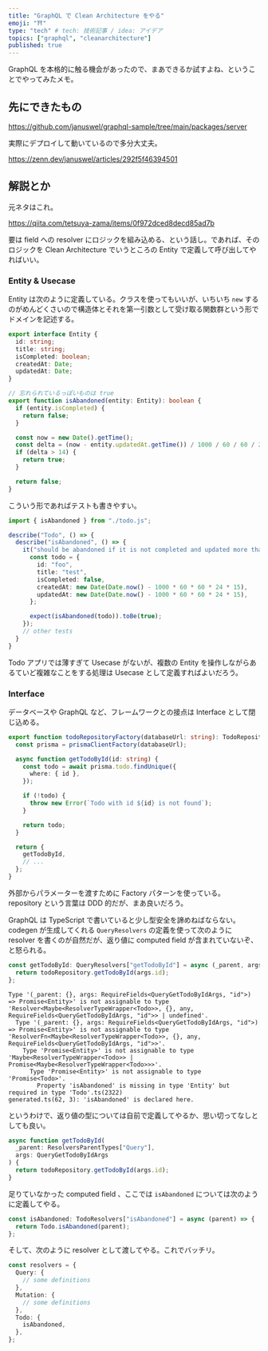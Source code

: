 ```yaml
---
title: "GraphQL で Clean Architecture をやる"
emoji: "⛩️"
type: "tech" # tech: 技術記事 / idea: アイデア
topics: ["graphql", "cleanarchitecture"]
published: true
---
```


GraphQL を本格的に触る機会があったので、まあできるか試すよね、ということでやってみたメモ。

## 先にできたもの

https://github.com/januswel/graphql-sample/tree/main/packages/server

実際にデプロイして動いているので多分大丈夫。

https://zenn.dev/januswel/articles/292f5f46394501

## 解説とか

元ネタはこれ。

https://qiita.com/tetsuya-zama/items/0f972dced8decd85ad7b

要は field への resolver にロジックを組み込める、という話し。であれば、そのロジックを Clean Architecture でいうところの Entity で定義して呼び出してやればいい。

### Entity & Usecase

Entity は次のように定義している。クラスを使ってもいいが、いちいち `new` するのがめんどくさいので構造体とそれを第一引数として受け取る関数群という形でドメインを記述する。

```typescript
export interface Entity {
  id: string;
  title: string;
  isCompleted: boolean;
  createdAt: Date;
  updatedAt: Date;
}

// 忘れられているっぽいものは true
export function isAbandoned(entity: Entity): boolean {
  if (entity.isCompleted) {
    return false;
  }

  const now = new Date().getTime();
  const delta = (now - entity.updatedAt.getTime()) / 1000 / 60 / 60 / 24;
  if (delta > 14) {
    return true;
  }

  return false;
}
```

こういう形であればテストも書きやすい。

```typescript
import { isAbandoned } from "./todo.js";

describe("Todo", () => {
  describe("isAbandoned", () => {
    it("should be abandoned if it is not completed and updated more than 2 weeks ago", () => {
      const todo = {
        id: "foo",
        title: "test",
        isCompleted: false,
        createdAt: new Date(Date.now() - 1000 * 60 * 60 * 24 * 15),
        updatedAt: new Date(Date.now() - 1000 * 60 * 60 * 24 * 15),
      };

      expect(isAbandoned(todo)).toBe(true);
    });
    // other tests
  }
}
```

Todo アプリでは薄すぎて Usecase がないが、複数の Entity を操作しながらあるていど複雑なことをする処理は Usecase として定義すればよいだろう。

### Interface

データベースや GraphQL など、フレームワークとの接点は Interface として閉じ込める。

```typescript
export function todoRepositoryFactory(databaseUrl: string): TodoRepository {
  const prisma = prismaClientFactory(databaseUrl);

  async function getTodoById(id: string) {
    const todo = await prisma.todo.findUnique({
      where: { id },
    });

    if (!todo) {
      throw new Error(`Todo with id ${id} is not found`);
    }

    return todo;
  }

  return {
    getTodoById,
    // ...
  };
}
```

外部からパラメーターを渡すために Factory パターンを使っている。 repository という言葉は DDD 的だが、まあ良いだろう。

GraphQL は TypeScript で書いていると少し型安全を諦めねばならない。 codegen が生成してくれる `QueryResolvers` の定義を使って次のように resolver を書くのが自然だが、返り値に computed field が含まれていないぞ、と怒られる。

```typescript
const getTodoById: QueryResolvers["getTodoById"] = async (_parent, args) => {
  return todoRepository.getTodoById(args.id);
};
```

```
Type '(_parent: {}, args: RequireFields<QueryGetTodoByIdArgs, "id">) => Promise<Entity>' is not assignable to type 'Resolver<Maybe<ResolverTypeWrapper<Todo>>, {}, any, RequireFields<QueryGetTodoByIdArgs, "id">> | undefined'.
  Type '(_parent: {}, args: RequireFields<QueryGetTodoByIdArgs, "id">) => Promise<Entity>' is not assignable to type 'ResolverFn<Maybe<ResolverTypeWrapper<Todo>>, {}, any, RequireFields<QueryGetTodoByIdArgs, "id">>'.
    Type 'Promise<Entity>' is not assignable to type 'Maybe<ResolverTypeWrapper<Todo>> | Promise<Maybe<ResolverTypeWrapper<Todo>>>'.
      Type 'Promise<Entity>' is not assignable to type 'Promise<Todo>'.
        Property 'isAbandoned' is missing in type 'Entity' but required in type 'Todo'.ts(2322)
generated.ts(62, 3): 'isAbandoned' is declared here.
```

というわけで、返り値の型については自前で定義してやるか、思い切ってなしとしても良い。

```typescript
async function getTodoById(
  _parent: ResolversParentTypes["Query"],
  args: QueryGetTodoByIdArgs
) {
  return todoRepository.getTodoById(args.id);
}
```

足りていなかった computed field 、ここでは `isAbandoned` については次のように定義してやる。

```typescript
const isAbandoned: TodoResolvers["isAbandoned"] = async (parent) => {
  return Todo.isAbandoned(parent);
};
```

そして、次のように resolver として渡してやる。これでバッチリ。

```typescript
const resolvers = {
  Query: {
    // some definitions
  },
  Mutation: {
    // some definitions
  },
  Todo: {
    isAbandoned,
  },
};
```
